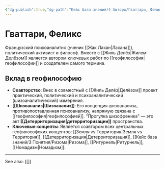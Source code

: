 ```yaml
---
{"dg-publish":true,"dg-path":"Кейс база знаний/4 Авторы/Гваттари, Феликс","permalink":"/kejs-baza-znanij/4-avtory/gvattari-feliks/"}
---
```


# Гваттари, Феликс

Французский психоаналитик (ученик [[Жак Лакан\|Лакана]]), политический активист и философ. Вместе с [[Жиль Делёз\|Жилем Делёзом]] является автором ключевых работ по [[геофилософия\|геофилософии]] и создателем самого термина.

## Вклад в геофилософию
- **Соавторство**: Внес в совместный с [[Жиль Делёз\|Делёзом]] проект практический, политический и психоаналитический (шизоаналитический) измерения.
- **[[Шизоанализ\|Шизоанализ]]**: Его концепция шизоанализа, противопоставленная психоанализу, напрямую связана с [[геофилософия\|геофилософией]]. "Прогулка шизофреника" — это акт **[[Детерриторизация\|детерриторизации]]** пространства.
- **Ключевые концепты**: Является соавтором всех центральных геофилософских концептов: [[Земля vs Территория\|Земля vs Территория]], [[Детерриторизация\|Детерриторизация]], [[Кейс база знаний/3 Понятия/Ризома\|Ризома]], [[Ритурнель\|Ритурнель]], [[Номадизм\|Номадизм]].






---
See also:
[[]]
